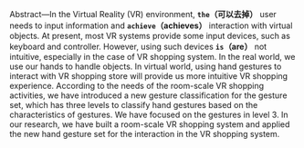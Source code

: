 Abstract—In the Virtual Reality (VR) environment, **`the`（可以去掉）** user needs
to input information and **`achieve`（achieves）** interaction with virtual objects.
At present, most VR systems provide some input devices, such
as keyboard and controller. However, using such devices **`is`（are）** not
intuitive, especially in the case of VR shopping system. In the real
world, we use our hands to handle objects. In virtual world, using
hand gestures to interact with VR shopping store will provide us
more intuitive VR shopping experience. According to the needs of
the room-scale VR shopping activities, we have introduced a new
gesture classification for the gesture set, which has three levels
to classify hand gestures based on the characteristics of gestures.
We have focused on the gestures in level 3. In our research, we
have built a room-scale VR shopping system and applied the new
hand gesture set for the interaction in the VR shopping system.
